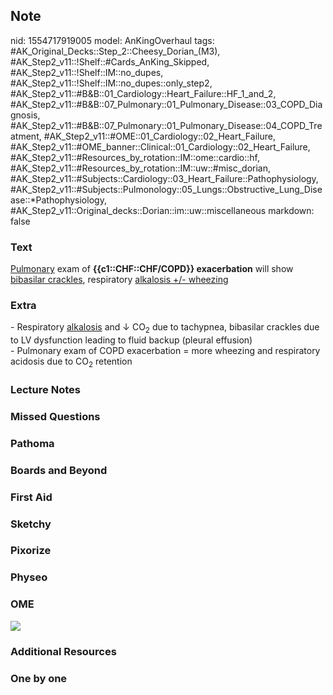 ## Note
nid: 1554717919005
model: AnKingOverhaul
tags: #AK_Original_Decks::Step_2::Cheesy_Dorian_(M3), #AK_Step2_v11::!Shelf::#Cards_AnKing_Skipped, #AK_Step2_v11::!Shelf::IM::no_dupes, #AK_Step2_v11::!Shelf::IM::no_dupes::only_step2, #AK_Step2_v11::#B&B::01_Cardiology::Heart_Failure::HF_1_and_2, #AK_Step2_v11::#B&B::07_Pulmonary::01_Pulmonary_Disease::03_COPD_Diagnosis, #AK_Step2_v11::#B&B::07_Pulmonary::01_Pulmonary_Disease::04_COPD_Treatment, #AK_Step2_v11::#OME::01_Cardiology::02_Heart_Failure, #AK_Step2_v11::#OME_banner::Clinical::01_Cardiology::02_Heart_Failure, #AK_Step2_v11::#Resources_by_rotation::IM::ome::cardio::hf, #AK_Step2_v11::#Resources_by_rotation::IM::uw::#misc_dorian, #AK_Step2_v11::#Subjects::Cardiology::03_Heart_Failure::Pathophysiology, #AK_Step2_v11::#Subjects::Pulmonology::05_Lungs::Obstructive_Lung_Disease::*Pathophysiology, #AK_Step2_v11::Original_decks::Dorian::im::uw::miscellaneous
markdown: false

### Text
<u>Pulmonary</u> exam of <b>{{c1::CHF::CHF/COPD}} exacerbation</b>
will show <u>bibasilar crackles</u>, respiratory <u>alkalosis +/-
wheezing</u>

### Extra
<div>
  - Respiratory <u>alkalosis</u> and ↓ CO<sub>2</sub> due to
  tachypnea, bibasilar crackles due to LV dysfunction leading to
  fluid backup (pleural effusion)
</div>- Pulmonary exam of COPD exacerbation = more wheezing and
respiratory acidosis due to CO<sub>2</sub> retention

### Lecture Notes


### Missed Questions


### Pathoma


### Boards and Beyond


### First Aid


### Sketchy


### Pixorize


### Physeo


### OME
<div class="ome-widget">
  <a href=
  "https://onlinemeded.org/spa/cardiology/heart-failure/acquire?ref=anki">
  <img src="_OME_AnkiFlashcards_Lesson_1.png"></a>
</div>

### Additional Resources


### One by one

